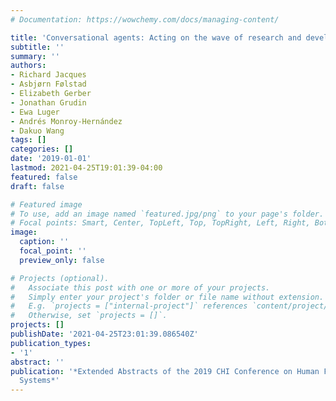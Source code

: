 ```yaml
---
# Documentation: https://wowchemy.com/docs/managing-content/

title: 'Conversational agents: Acting on the wave of research and development'
subtitle: ''
summary: ''
authors:
- Richard Jacques
- Asbjørn Følstad
- Elizabeth Gerber
- Jonathan Grudin
- Ewa Luger
- Andrés Monroy-Hernández
- Dakuo Wang
tags: []
categories: []
date: '2019-01-01'
lastmod: 2021-04-25T19:01:39-04:00
featured: false
draft: false

# Featured image
# To use, add an image named `featured.jpg/png` to your page's folder.
# Focal points: Smart, Center, TopLeft, Top, TopRight, Left, Right, BottomLeft, Bottom, BottomRight.
image:
  caption: ''
  focal_point: ''
  preview_only: false

# Projects (optional).
#   Associate this post with one or more of your projects.
#   Simply enter your project's folder or file name without extension.
#   E.g. `projects = ["internal-project"]` references `content/project/deep-learning/index.md`.
#   Otherwise, set `projects = []`.
projects: []
publishDate: '2021-04-25T23:01:39.086540Z'
publication_types:
- '1'
abstract: ''
publication: '*Extended Abstracts of the 2019 CHI Conference on Human Factors in Computing
  Systems*'
---
```

